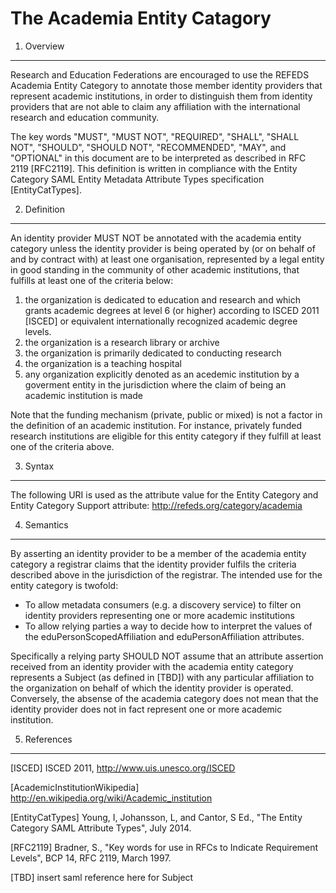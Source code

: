 
The Academia Entity Catagory
=======================

1. Overview
----------------

Research and Education Federations are encouraged to use the REFEDS Academia Entity Category to annotate those member identity providers that represent academic institutions, in order to distinguish them from identity providers that are not able to claim any affiliation with the international research and education community.

The key words "MUST", "MUST NOT", "REQUIRED", "SHALL", "SHALL NOT", "SHOULD", "SHOULD NOT", "RECOMMENDED", "MAY", and "OPTIONAL" in this document are to be interpreted as described in RFC 2119 [RFC2119]. This definition is written in compliance with the Entity Category SAML Entity Metadata Attribute Types specification [EntityCatTypes].

2. Definition
----------------

An identity provider MUST NOT be annotated with the academia entity category unless the identity provider is being operated by (or on behalf of and by contract with) at least one organisation, represented by a legal entity in good standing in the community of other academic institutions, that fulfills at least one of the criteria below:

1. the organization is dedicated to education and research and which grants academic degrees at level 6 (or higher) according to ISCED 2011 [ISCED] or equivalent internationally recognized academic degree levels.
2. the organization is a research library or archive
3. the organization is primarily dedicated to conducting research
4. the organization is a teaching hospital
5. any organization explicitly denoted as an acedemic institution by a goverment entity in the jurisdiction where the claim of being an academic institution is made

Note that the funding mechanism (private, public or mixed) is not a factor in the definition of an academic institution. For instance, privately funded research institutions are eligible for this entity category if they fulfill at least one of the criteria above.

3. Syntax
---------

The following URI is used as the attribute value for the Entity Category and Entity Category Support attribute: http://refeds.org/category/academia

4. Semantics
------------

By asserting an identity provider to be a member of the academia entity category a registrar claims that the identity provider fulfils the criteria described above in the jurisdiction of the registrar. The intended use for the entity category is twofold:

- To allow metadata consumers (e.g. a discovery service) to filter on identity providers representing one or more academic institutions
- To allow relying parties a way to decide how to interpret the values of the eduPersonScopedAffiliation and eduPersonAffiliation attributes.

Specifically a relying party SHOULD NOT assume that an attribute assertion received from an identity provider with the academia entity category represents a Subject (as defined in [TBD]) with any particular affiliation to the organization on behalf of which the identity provider is operated. Conversely, the absense of the academia category does not mean that the identity provider does not in fact represent one or more academic institution.

5. References
-------------

[ISCED] ISCED 2011, http://www.uis.unesco.org/ISCED

[AcademicInstitutionWikipedia] http://en.wikipedia.org/wiki/Academic_institution

[EntityCatTypes] Young, I, Johansson, L, and Cantor, S Ed., "The Entity Category SAML Attribute Types", July 2014.

[RFC2119] Bradner, S., "Key words for use in RFCs to Indicate Requirement Levels", BCP 14, RFC 2119, March 1997.

[TBD] insert saml reference here for Subject
